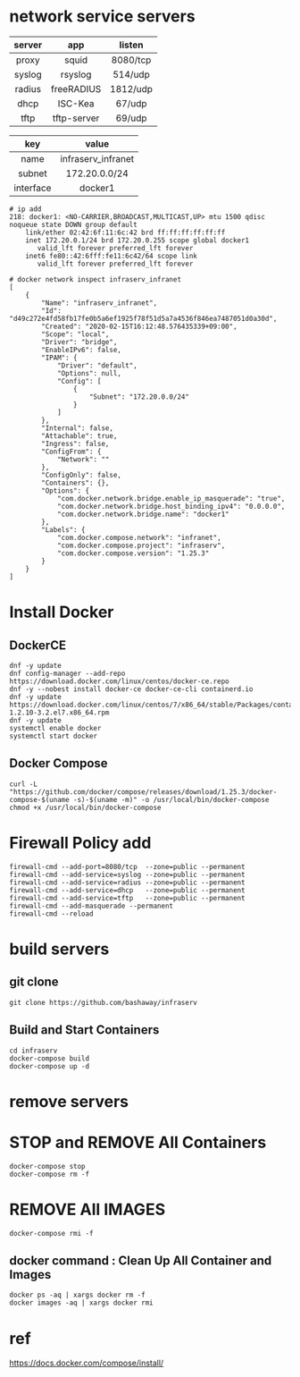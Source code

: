 # network service servers

|server|app|listen|
|:-:|:-:|:-:|
|proxy|squid|8080/tcp|
|syslog|rsyslog|514/udp|
|radius|freeRADIUS|1812/udp|
|dhcp|ISC-Kea|67/udp|
|tftp|tftp-server|69/udp|


|key|value|
|:-:|:-:|
|name|infraserv_infranet|
|subnet|172.20.0.0/24|
|interface|docker1|

```
# ip add
218: docker1: <NO-CARRIER,BROADCAST,MULTICAST,UP> mtu 1500 qdisc noqueue state DOWN group default
    link/ether 02:42:6f:11:6c:42 brd ff:ff:ff:ff:ff:ff
    inet 172.20.0.1/24 brd 172.20.0.255 scope global docker1
       valid_lft forever preferred_lft forever
    inet6 fe80::42:6fff:fe11:6c42/64 scope link
       valid_lft forever preferred_lft forever
```


```
# docker network inspect infraserv_infranet
[
    {
        "Name": "infraserv_infranet",
        "Id": "d49c272e4fd58fb17fe0b5a6ef1925f78f51d5a7a4536f846ea7487051d0a30d",
        "Created": "2020-02-15T16:12:48.576435339+09:00",
        "Scope": "local",
        "Driver": "bridge",
        "EnableIPv6": false,
        "IPAM": {
            "Driver": "default",
            "Options": null,
            "Config": [
                {
                    "Subnet": "172.20.0.0/24"
                }
            ]
        },
        "Internal": false,
        "Attachable": true,
        "Ingress": false,
        "ConfigFrom": {
            "Network": ""
        },
        "ConfigOnly": false,
        "Containers": {},
        "Options": {
            "com.docker.network.bridge.enable_ip_masquerade": "true",
            "com.docker.network.bridge.host_binding_ipv4": "0.0.0.0",
            "com.docker.network.bridge.name": "docker1"
        },
        "Labels": {
            "com.docker.compose.network": "infranet",
            "com.docker.compose.project": "infraserv",
            "com.docker.compose.version": "1.25.3"
        }
    }
]
```


# Install Docker

## DockerCE

```
dnf -y update
dnf config-manager --add-repo https://download.docker.com/linux/centos/docker-ce.repo
dnf -y --nobest install docker-ce docker-ce-cli containerd.io
dnf -y update https://download.docker.com/linux/centos/7/x86_64/stable/Packages/containerd.io-1.2.10-3.2.el7.x86_64.rpm
dnf -y update
systemctl enable docker
systemctl start docker
```

## Docker Compose
```
curl -L "https://github.com/docker/compose/releases/download/1.25.3/docker-compose-$(uname -s)-$(uname -m)" -o /usr/local/bin/docker-compose
chmod +x /usr/local/bin/docker-compose
```

# Firewall Policy add
```
firewall-cmd --add-port=8080/tcp  --zone=public --permanent
firewall-cmd --add-service=syslog --zone=public --permanent
firewall-cmd --add-service=radius --zone=public --permanent
firewall-cmd --add-service=dhcp   --zone=public --permanent
firewall-cmd --add-service=tftp   --zone=public --permanent
firewall-cmd --add-masquerade --permanent
firewall-cmd --reload
```


# build servers

## git clone
```
git clone https://github.com/bashaway/infraserv
```

## Build and Start Containers
```
cd infraserv
docker-compose build
docker-compose up -d
```

# remove servers

# STOP and REMOVE All Containers
```
docker-compose stop
docker-compose rm -f
```

# REMOVE All IMAGES
```
docker-compose rmi -f
```

## docker command : Clean Up All Container and Images
```
docker ps -aq | xargs docker rm -f 
docker images -aq | xargs docker rmi
```

# ref
https://docs.docker.com/compose/install/
